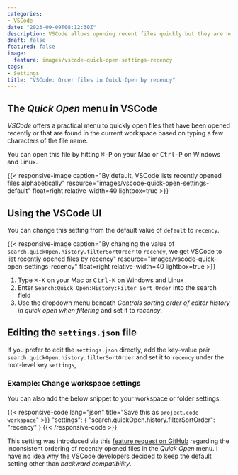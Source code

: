 ```yaml
---
categories:
- VSCode
date: "2023-09-09T08:12:30Z"
description: VSCode allows opening recent files quickly but they are not ordered by recency. This setting changes that
draft: false
featured: false
image:
  feature: images/vscode-quick-open-settings-recency
tags:
- Settings
title: "VSCode: Order files in Quick Open by recency"
---
```



## The *Quick Open* menu in VSCode

*VSCode* offers a practical menu to quickly open files that have been opened recently or that are found in the current workspace based on typing a few characters of the file name.

You can open this file by hitting <kbd>⌘-P</kbd> on your Mac or <kbd>Ctrl-P</kbd> on Windows and Linux.

{{< responsive-image caption="By default, VSCode lists recently opened files alphabetically" resource="images/vscode-quick-open-settings-default" float=right relative-width=40 lightbox=true  >}}

## Using the VSCode UI

You can change this setting from the default value of `default` to `recency`.

{{< responsive-image caption="By changing the value of `search.quickOpen.history.filterSortOrder` to `recency`, we get VSCode to list recently opened files by recency" resource="images/vscode-quick-open-settings-recency" float=right relative-width=40 lightbox=true >}}

1. Type <kbd>⌘-K</kbd> on your Mac or <kbd>Ctrl-K</kbd> on Windows and Linux
2. Enter `Search:Quick Open:History:Filter Sort Order` into the search field
3. Use the dropdown menu beneath *Controls sorting order of editor history in quick open when filtering* and set it to *recency*.

## Editing the `settings.json` file

If you prefer to edit the `settings.json` directly, add the key–value pair `search.quickOpen.history.filterSortOrder` and set it to `recency` under the root-level key `settings`,

### Example: Change workspace settings

You can also add the below snippet to your workspace or folder settings.

{{< responsive-code lang="json" title="Save this as `project.code-workspace`" >}}
"settings": {
    "search.quickOpen.history.filterSortOrder": "recency"
}
{{< /responsive-code >}}

This setting was introduced via this [feature request on GitHub](https://github.com/microsoft/vscode/issues/35610) regarding the inconsistent ordering of recently opened files in the  *Quick Open* menu. I have no idea why the VSCode developers decided to keep the default setting other than *backward compatibility*.
